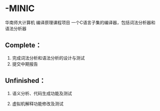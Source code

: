 # -MINIC
华南师大计算机 编译原理课程项目
一个C语言子集的编译器，包括词法分析器和语法分析器

## Complete：

1. 完成词法分析和语法分析的设计与测试
2. 提交中期报告

## Unfinished：

1. 语义分析、代码生成功能及测试

2. 虚拟机解释功能修改及测试

   
